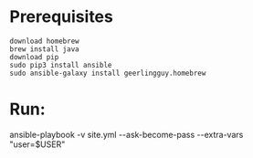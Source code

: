 # Prerequisites
```
download homebrew
brew install java
download pip
sudo pip3 install ansible
sudo ansible-galaxy install geerlingguy.homebrew
```

# Run:
ansible-playbook -v site.yml --ask-become-pass --extra-vars "user=$USER"

